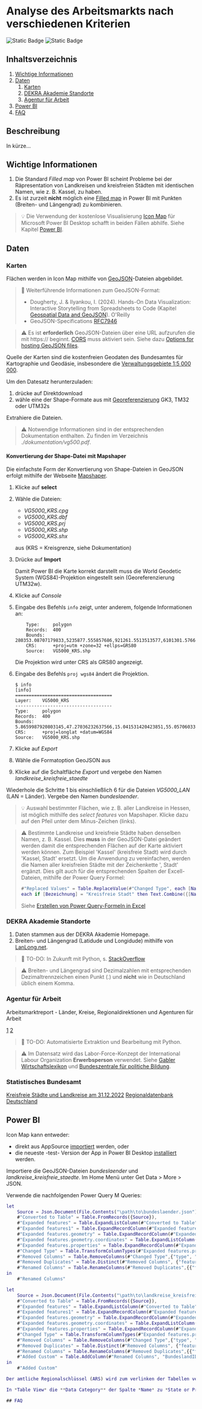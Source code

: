 # Analyse des Arbeitsmarkts nach verschiedenen Kriterien

![Static Badge](https://img.shields.io/badge/Power_BI_|_Python-green)
![Static Badge](https://img.shields.io/badge/release-0.1.0-important)

## Inhaltsverzeichnis

1. [Wichtige Informationen](#wichtige-informationen)
2. [Daten](#daten)
    1. [Karten](#karten)
    2. [DEKRA Akademie Standorte](#dekra-akademie-standorte)
    3. [Agentur für Arbeit](#agentur-für-arbeit)
3. [Power BI](#power-bi)
4. [FAQ](#faq)

## Beschreibung

In kürze...

## Wichtige Informationen

1. Die Standard *Filled map* von Power BI scheint Probleme bei der Räpresentation von Landkreisen
und kreisfreien Städten mit identischen Namen, wie z. B. Kassel, zu haben.
2. Es ist zurzeit **nicht** möglich eine
[Filled map](https://learn.microsoft.com/de-de/power-bi/visuals/power-bi-visualization-filled-maps-choropleths?tabs=powerbi-desktop)
in Power BI mit Punkten (Breiten- und Längengrad) zu kombinieren.

> 💡 Die Verwendung der kostenlose Visualisierung [Icon Map](https://icon-map.com/) für Microsoft
Power BI Desktop schafft in beiden Fällen abhilfe. Siehe Kapitel [Power BI](#power-bi).

## Daten

### Karten

Flächen werden in Icon Map mithilfe von [GeoJSON](https://en.wikipedia.org/wiki/GeoJSON)-Dateien
abgebildet.

> 📖 Weiterführende Informationen zum GeoJSON-Format:
>
> - Dougherty, J. & Ilyankou, I. (2024). Hands-On Data Visualization: Interactive Storytelling from
Spreadsheets to Code (Kapitel [Geospatial Data and GeoJSON](https://handsondataviz.org/geojson.html)). O'Reilly
> - GeoJSON-Specifications [RFC7946](https://datatracker.ietf.org/doc/html/rfc7946)

> ⚠️ Es ist **erforderlich** GeoJSON-Dateien über eine URL aufzurufen die mit https:// beginnt.
> [CORS](https://developer.mozilla.org/en-US/docs/Glossary/CORS) muss aktiviert sein.
> Siehe dazu [Options for hosting GeoJSON files](https://icon-map.com/blogs/blogs.html#hostinggeojson).

Quelle der Karten sind die kostenfreien Geodaten des Bundesamtes für Kartographie und Geodäsie,
insbesondere die [Verwaltungsgebiete 1:5 000 000](https://gdz.bkg.bund.de/index.php/default/open-data/verwaltungsgebiete-1-5-000-000-stand-01-01-vg5000-01-01.html).

Um den Datesatz herunterzuladen:

1. drücke auf Direktdownload
2. wähle eine der Shape-Formate aus mit [Georeferenzierung](https://gdz.bkg.bund.de/index.php/default/georeferenzierungen/) GK3, TM32 oder UTM32s

Extrahiere die Dateien.

> ⚠️ Notwendige Informationen sind in der entsprechenden Dokumentation enthalten. Zu finden im Verzeichnis *./dokumentation/vg500.pdf*.

#### Konvertierung der Shape-Datei mit Mapshaper

Die einfachste Form der Konvertierung von Shape-Dateien in GeoJSON erfolgt mithilfe der Webseite [Mapshaper](https://mapshaper.org/).

1. Klicke auf **select**
2. Wähle die Dateien:
   - *VG5000_KRS.cpg*
   - *VG5000_KRS.dbf*
   - *VG5000_KRS.prj*
   - *VG5000_KRS.shp*
   - *VG5000_KRS.shx*

   aus (KRS = Kreisgrenze, siehe Dokumentation)
3. Drücke auf **Import**  

   Damit Power BI die Karte korrekt darstellt muss die World Geodetic System (WGS84)-Projektion eingestellt sein (Georeferenzierung UTM32w).

1. Klicke auf *Console*
2. Eingabe des Befehls `info` zeigt, unter anderem, folgende Informationen an:

    ```
        Type:     polygon
        Records:  400
        Bounds:   280353.08707179833,5235877.555857686,921261.5513513577,6101301.5766873015
        CRS:      +proj=utm +zone=32 +ellps=GRS80
        Source:   VG5000_KRS.shp
    ```

    Die Projektion wird unter CRS als GRS80 angezeigt.

3. Eingabe des Befehls `proj wgs84` ändert die Projektion.

    ```
    $ info
    [info] 
    ====================================
    Layer:    VG5000_KRS
    ------------------------------------
    Type:     polygon
    Records:  400
    Bounds:   5.8659987920803145,47.27036232637566,15.041531420423851,55.05706033463062
    CRS:      +proj=longlat +datum=WGS84
    Source:   VG5000_KRS.shp
    ```

4. Klicke auf *Export*
5. Wähle die Formatoption GeoJSON aus
6. Klicke auf die Schaltfläche *Export* und vergebe den Namen *landkreise_kreisfreie_staedte*

Wiederhole die Schritte 1 bis einschließlich 6 für die Dateien *VG5000_LAN* (LAN = Länder). Vergebe den Namen *bundeslaender*.

> 💡 Auswahl bestimmter Flächen, wie z. B. aller Landkreise in Hessen, ist möglich mithilfe des *select
features* von Mapshaper. Klicke dazu auf den Pfeil unter dem Minus-Zeichen (links).

> ⚠️ Bestimmte Landkreise und kreisfreie Städte haben denselben Namen, z. B. Kassel.
> Dies **muss** in der GeoJSON-Datei geändert werden damit die entsprechenden Flächen auf der Karte aktiviert werden können.
> Zum Beispiel 'Kassel' (kreisfreie Stadt) wird durch 'Kassel, Stadt' ersetzt. Um die Anwendung zu vereinfachen, werden die Namen
> aller kreisfreien Städte mit der Zeichenkette ', Stadt' ergänzt.
> Dies gilt auch für die entsprechenden Spalten der Excell-Dateien, mithilfe der Power Query Formel:
>
> ```m
> #"Replaced Values" = Table.ReplaceValue(#"Changed Type", each [Name], 
> each if [Bezeichnung] = "Kreisfreie Stadt" then Text.Combine({[Name], "Stadt"}, ", ") else [Name], Replacer.ReplaceText, {"Name"})
> ```
> Siehe [Erstellen von Power Query-Formeln in Excel](https://support.microsoft.com/de-de/office/erstellen-von-power-query-formeln-in-excel-6bc50988-022b-4799-a709-f8aafdee2b2f)

### DEKRA Akademie Standorte

1. Daten stammen aus der DEKRA Akademie Homepage.
2. Breiten- und Längengrad (Latidude und Longidude) mithilfe von [LanLong.net](https://www.latlong.net/).

> 📝 TO-DO: In Zukunft mit Python, s. [StackOverflow](https://stackoverflow.com/questions/25888396/how-to-get-latitude-longitude-with-python#25890585)

> ⚠️ Breiten- und Längengrad sind Dezimalzahlen mit entsprechenden Dezimaltrennzeichen einen Punkt (.) und **nicht** wie in Deutschland üblich einem Komma.

### Agentur für Arbeit

Arbeitsmarktreport - Länder, Kreise, Regionaldirektionen und Agenturen für Arbeit

[1](https://statistik.arbeitsagentur.de/DE/Navigation/Statistiken/Statistiken-nach-Regionen/Statistiken-nach-Regionen-Nav.html)
[2](https://statistik.arbeitsagentur.de/SiteGlobals/Forms/Suche/Einzelheftsuche_Formular.html?nn=15024&topic_f=amr-amr&dateOfRevision=202201-202401)

> 📝 TO-DO: Automatisierte Extraktion und Bearbeitung mit Python.

> ⚠️ Im Datensatz wird das Labor-Force-Konzept der International Labour Organization **Erwerbsperson** verwendet. Siehe [Gabler Wirtschaftslexikon](https://wirtschaftslexikon.gabler.de/definition/erwerbspersonen-33596) und [Bundeszentrale für politiche Bildung](https://www.bpb.de/kurz-knapp/lexika/lexikon-der-wirtschaft/19248/erwerbspersonen/).

### Statistisches Bundesamt

[Kreisfreie Städte und Landkreise am 31.12.2022](https://www.destatis.de/DE/Themen/Laender-Regionen/Regionales/Gemeindeverzeichnis/Administrativ/04-kreise.html)
[Regionaldatenbank Deutschland](https://www.regionalstatistik.de/genesis/online?operation=previous&levelindex=0&step=0&titel=&levelid=1708952700718&acceptscookies=false)

## Power BI

Icon Map kann entweder:

- direkt aus AppSource [importiert](https://learn.microsoft.com/de-de/power-bi/developer/visuals/import-visual#import-a-power-bi-visual-directly-from-appsource) werden, oder
- die neueste -test- Version der App in Power BI Desktop [installiert](https://learn.microsoft.com/de-de/power-bi/developer/visuals/import-visual#import-a-visual-file-from-your-local-computer-into-power-bi) werden.

Importiere die GeoJSON-Dateien *bundeslaender* und *landkreise_kreisfreie_staedte*. Im Home Menü unter
Get Data > More > JSON.

Verwende die nachfolgenden Power Query M Queries:

```m
let
    Source = Json.Document(File.Contents("\path\to\bundeslaender.json")),
    #"Converted to Table" = Table.FromRecords({Source}),
    #"Expanded features" = Table.ExpandListColumn(#"Converted to Table", "features"),
    #"Expanded features1" = Table.ExpandRecordColumn(#"Expanded features", "features", {"type", "geometry", "properties"}, {"features.type", "features.geometry", "features.properties"}),
    #"Expanded features.geometry" = Table.ExpandRecordColumn(#"Expanded features1", "features.geometry", {"type", "coordinates"}, {"features.geometry.type", "features.geometry.coordinates"}),
    #"Expanded features.geometry.coordinates" = Table.ExpandListColumn(#"Expanded features.geometry", "features.geometry.coordinates"),
    #"Expanded features.properties" = Table.ExpandRecordColumn(#"Expanded features.geometry.coordinates", "features.properties", {"OBJID", "BEGINN", "ADE", "GF", "BSG", "ARS", "AGS", "SDV_ARS", "GEN", "BEZ", "IBZ", "BEM", "NBD", "SN_L", "SN_R", "SN_K", "SN_V1", "SN_V2", "SN_G", "FK_S3", "NUTS", "ARS_0", "AGS_0", "WSK"}, {"features.properties.OBJID", "features.properties.BEGINN", "features.properties.ADE", "features.properties.GF", "features.properties.BSG", "features.properties.ARS", "features.properties.AGS", "features.properties.SDV_ARS", "features.properties.GEN", "features.properties.BEZ", "features.properties.IBZ", "features.properties.BEM", "features.properties.NBD", "features.properties.SN_L", "features.properties.SN_R", "features.properties.SN_K", "features.properties.SN_V1", "features.properties.SN_V2", "features.properties.SN_G", "features.properties.FK_S3", "features.properties.NUTS", "features.properties.ARS_0", "features.properties.AGS_0", "features.properties.WSK"}),
    #"Changed Type" = Table.TransformColumnTypes(#"Expanded features.properties",{{"type", type text}, {"features.type", type text}, {"features.geometry.type", type text}, {"features.geometry.coordinates", type any}, {"features.properties.OBJID", type text}, {"features.properties.BEGINN", type datetime}, {"features.properties.ADE", Int64.Type}, {"features.properties.GF", Int64.Type}, {"features.properties.BSG", Int64.Type}, {"features.properties.ARS", type text}, {"features.properties.AGS", Int64.Type}, {"features.properties.SDV_ARS", Int64.Type}, {"features.properties.GEN", type text}, {"features.properties.BEZ", type text}, {"features.properties.IBZ", Int64.Type}, {"features.properties.BEM", type text}, {"features.properties.NBD", type text}, {"features.properties.SN_L", Int64.Type}, {"features.properties.SN_R", Int64.Type}, {"features.properties.SN_K", Int64.Type}, {"features.properties.SN_V1", Int64.Type}, {"features.properties.SN_V2", Int64.Type}, {"features.properties.SN_G", Int64.Type}, {"features.properties.FK_S3", Int64.Type}, {"features.properties.NUTS", type text}, {"features.properties.ARS_0", Int64.Type}, {"features.properties.AGS_0", Int64.Type}, {"features.properties.WSK", type datetime}}),
    #"Removed Columns" = Table.RemoveColumns(#"Changed Type",{"type", "features.type", "features.geometry.type", "features.geometry.coordinates", "features.properties.OBJID", "features.properties.BEGINN", "features.properties.ADE", "features.properties.GF", "features.properties.BSG", "features.properties.AGS", "features.properties.SDV_ARS", "features.properties.IBZ", "features.properties.BEM", "features.properties.NBD", "features.properties.SN_L", "features.properties.SN_R", "features.properties.SN_K", "features.properties.SN_V1", "features.properties.SN_V2", "features.properties.SN_G", "features.properties.FK_S3", "features.properties.NUTS", "features.properties.ARS_0", "features.properties.AGS_0", "features.properties.WSK"}),
    #"Removed Duplicates" = Table.Distinct(#"Removed Columns", {"features.properties.ARS"}),
    #"Renamed Columns" = Table.RenameColumns(#"Removed Duplicates",{{"features.properties.ARS", "BundeslandID"}, {"features.properties.GEN", "Name"}, {"features.properties.BEZ", "Bezeichnung"}})
in
    #"Renamed Columns"
```

```m
let
    Source = Json.Document(File.Contents("\path\to\landkreise_kreisfreie_staedte.json")),
    #"Converted to Table" = Table.FromRecords({Source}),
    #"Expanded features" = Table.ExpandListColumn(#"Converted to Table", "features"),
    #"Expanded features1" = Table.ExpandRecordColumn(#"Expanded features", "features", {"type", "geometry", "properties"}, {"features.type", "features.geometry", "features.properties"}),
    #"Expanded features.geometry" = Table.ExpandRecordColumn(#"Expanded features1", "features.geometry", {"type", "coordinates"}, {"features.geometry.type", "features.geometry.coordinates"}),
    #"Expanded features.geometry.coordinates" = Table.ExpandListColumn(#"Expanded features.geometry", "features.geometry.coordinates"),
    #"Expanded features.properties" = Table.ExpandRecordColumn(#"Expanded features.geometry.coordinates", "features.properties", {"OBJID", "BEGINN", "ADE", "GF", "BSG", "ARS", "AGS", "SDV_ARS", "GEN", "BEZ", "IBZ", "BEM", "NBD", "SN_L", "SN_R", "SN_K", "SN_V1", "SN_V2", "SN_G", "FK_S3", "NUTS", "ARS_0", "AGS_0", "WSK"}, {"features.properties.OBJID", "features.properties.BEGINN", "features.properties.ADE", "features.properties.GF", "features.properties.BSG", "features.properties.ARS", "features.properties.AGS", "features.properties.SDV_ARS", "features.properties.GEN", "features.properties.BEZ", "features.properties.IBZ", "features.properties.BEM", "features.properties.NBD", "features.properties.SN_L", "features.properties.SN_R", "features.properties.SN_K", "features.properties.SN_V1", "features.properties.SN_V2", "features.properties.SN_G", "features.properties.FK_S3", "features.properties.NUTS", "features.properties.ARS_0", "features.properties.AGS_0", "features.properties.WSK"}),
    #"Changed Type" = Table.TransformColumnTypes(#"Expanded features.properties",{{"type", type text}, {"features.type", type text}, {"features.geometry.type", type text}, {"features.geometry.coordinates", type any}, {"features.properties.OBJID", type text}, {"features.properties.BEGINN", type datetime}, {"features.properties.ADE", Int64.Type}, {"features.properties.GF", Int64.Type}, {"features.properties.BSG", Int64.Type}, {"features.properties.ARS", type text}, {"features.properties.AGS", Int64.Type}, {"features.properties.SDV_ARS", Int64.Type}, {"features.properties.GEN", type text}, {"features.properties.BEZ", type text}, {"features.properties.IBZ", Int64.Type}, {"features.properties.BEM", type text}, {"features.properties.NBD", type text}, {"features.properties.SN_L", Int64.Type}, {"features.properties.SN_R", Int64.Type}, {"features.properties.SN_K", Int64.Type}, {"features.properties.SN_V1", Int64.Type}, {"features.properties.SN_V2", Int64.Type}, {"features.properties.SN_G", Int64.Type}, {"features.properties.FK_S3", type text}, {"features.properties.NUTS", type text}, {"features.properties.ARS_0", Int64.Type}, {"features.properties.AGS_0", Int64.Type}, {"features.properties.WSK", type datetime}}),
    #"Removed Columns" = Table.RemoveColumns(#"Changed Type",{"type", "features.type", "features.geometry.type", "features.geometry.coordinates", "features.properties.OBJID", "features.properties.BEGINN", "features.properties.ADE", "features.properties.GF", "features.properties.BSG", "features.properties.AGS", "features.properties.SDV_ARS", "features.properties.IBZ", "features.properties.BEM", "features.properties.NBD", "features.properties.SN_L", "features.properties.SN_R", "features.properties.SN_K", "features.properties.SN_V1", "features.properties.SN_V2", "features.properties.SN_G", "features.properties.FK_S3", "features.properties.NUTS", "features.properties.ARS_0", "features.properties.AGS_0", "features.properties.WSK"}),
    #"Removed Duplicates" = Table.Distinct(#"Removed Columns", {"features.properties.ARS"}),
    #"Renamed Columns" = Table.RenameColumns(#"Removed Duplicates",{{"features.properties.ARS", "KreisID"}, {"features.properties.GEN", "Name"}, {"features.properties.BEZ", "Bezeichnung"}}),
    #"Added Custom" = Table.AddColumn(#"Renamed Columns", "BundeslandID", each Text.Range([KreisID], 0, 2))
in
    #"Added Custom"

Der amtliche Regionalschlüssel (ARS) wird zum verlinken der Tabellen verwendet. Siehe Kapitel 2.1 der Dokumentation.

In *Table View* die **Data Category** der Spalte *Name* zu *State or Province* und *County* entsprechend ändern.

## FAQ
